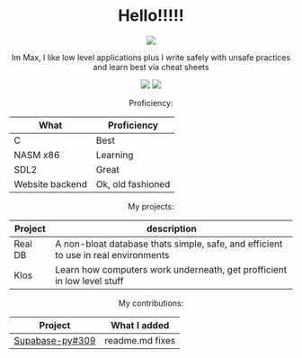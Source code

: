 <!-- im looking at this later on, and asking why I made it in html? I think I was trying to center align everything but markdown doesnt like that-->

<!-- okay now I just found out that why its in html is because its completely broken for some reason, wont let me use markdown except for the tables -->

<div style="text-align: center;">
  
  <h1 style="align:center"> Hello!!!!! </h1>
  <img src="https://github-stats-alpha.vercel.app/api?username=wellsilver&cc=22272e&tc=37BCF6&ic=fff&bc=0000">
  <!-- <img src="https://github-readme-streak-stats.herokuapp.com?user=wellsilver&theme=dark&date_format=M%20j%5B%2C%20Y%5D"> this is broken, it counts a day into the future?-->
  <p> Im Max, I like low level applications plus I write safely with unsafe practices and learn best via cheat sheets</p>
  <img src="(https://github.com/wellsilver/wellsilver/assets/67511181/41b4b0f2-45f4-44b1-bf95-a5f7749a68d5">
  <img src="https://github-readme-stats.vercel.app/api/top-langs/?username=wellsilver")
  <hr />
  <p> Proficiency: </p>
  
  | What | Proficiency |
  | -------- | ----------- |
  | C | Best |
  | NASM x86 | Learning |
  | SDL2 | Great |
  | Website backend | Ok, old fashioned |
  
  <p> My projects: </p>
  
  | Project | description |
  | ------- | ----------- |
  | Real DB | A non-bloat database thats simple, safe, and efficient to use in real environments |
  | Klos | Learn how computers work underneath, get profficient in low level stuff |
  
  <p> My contributions: </p>
  
  | Project | What I added |
  | ------- | ------------ |
  | [Supabase-py#309]([https://github.com/supabase-community/supabase-py](https://github.com/supabase-community/supabase-py/pull/309)) | readme.md fixes |
  
</div>
